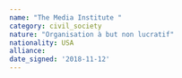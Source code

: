 ```yaml
---
name: "The Media Institute "
category: civil_society
nature: "Organisation à but non lucratif"
nationality: USA
alliance: 
date_signed: '2018-11-12'
---
```

    